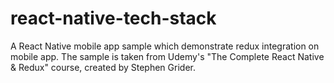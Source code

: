 # react-native-tech-stack
A React Native mobile app sample which demonstrate redux integration on mobile app. The sample is taken from Udemy's "The Complete React Native &amp; Redux" course, created by Stephen Grider. 
